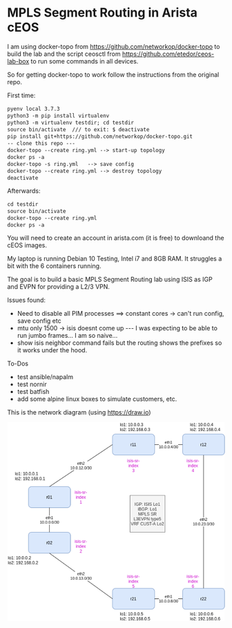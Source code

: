 # MPLS Segment Routing in Arista cEOS

I am using docker-topo from https://github.com/networkop/docker-topo to build the lab and the script ceosctl from https://github.com/etedor/ceos-lab-box to run some commands in all devices.

So for getting docker-topo to work follow the instructions from the original repo.

First time:

```
pyenv local 3.7.3
python3 -m pip install virtualenv
python3 -m virtualenv testdir; cd testdir
source bin/activate  /// to exit: $ deactivate
pip install git+https://github.com/networkop/docker-topo.git
-- clone this repo ---
docker-topo --create ring.yml --> start-up topology
docker ps -a
docker-topo -s ring.yml   --> save config
docker-topo --create ring.yml --> destroy topology
deactivate
```

Afterwards:

```
cd testdir
source bin/activate
docker-topo --create ring.yml
docker ps -a
```

You will need to create an account in arista.com (it is free) to downloand the cEOS images.

My laptop is running Debian 10 Testing, Intel i7 and 8GB RAM. It struggles a bit with the 6 containers running.

The goal is to build a basic MPLS Segment Routing lab using ISIS as IGP and EVPN for providing a L2/3 VPN.

Issues found:
 - Need to disable all PIM processes ==> constant cores  -> can't run config, save config etc
 - mtu only 1500 -> isis doesnt come up --- I was expecting to be able to run jumbo frames... I am so naive...
 - show isis neighbor command fails but the routing shows the prefixes so it works under the hood.

To-Dos
 - test ansible/napalm
 - test nornir
 - test batfish
 - add some alpine linux boxes to simulate customers, etc.

This is the network diagram (using https://draw.io)

![](images/mpls-sr-ceos.png)
